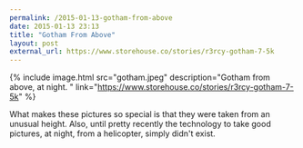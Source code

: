 ```yaml
---
permalink: /2015-01-13-gotham-from-above
date: 2015-01-13 23:13
title: "Gotham From Above"
layout: post
external_url: https://www.storehouse.co/stories/r3rcy-gotham-7-5k
---
```

{% include image.html src="gotham.jpeg" description="Gotham from above, at night. " link="https://www.storehouse.co/stories/r3rcy-gotham-7-5k" %}

What makes these pictures so special is that they were taken from an unusual height. Also, until pretty recently the technology to take good pictures, at night, from a helicopter, simply didn't exist.